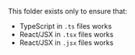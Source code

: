 This folder exists only to ensure that:

- TypeScript in `.ts` files works
- React/JSX in `.tsx` files works
- React/JSX in `.jsx` files works
